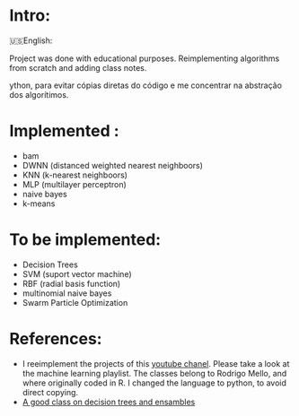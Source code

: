 # Intro:

🇺🇸English:

Project was done with educational purposes. Reimplementing algorithms from scratch and adding class notes.

ython, para evitar cópias diretas do código e me concentrar na abstração dos algorítimos.


# Implemented :
- bam
- DWNN (distanced weighted nearest neighboors)
- KNN (k-nearest neighboors)
- MLP (multilayer perceptron)
- naive bayes
- k-means

# To be implemented:
- Decision Trees
- SVM (suport vector machine)
- RBF (radial basis function)
- multinomial naive bayes
- Swarm Particle Optimization


# References:
- I reeimplement the projects of this [youtube chanel](https://www.youtube.com/channel/UCMSGXqLEE1q5NqG3hjA5vCg). Please take a look at the machine learning playlist. The classes belong to Rodrigo Mello, and where originally coded in R. I changed the language to python, to avoid direct copying.
- [A good class on decision trees and ensambles](https://m.youtube.com/watch?v=wr9gUr-eWdA)

